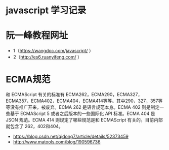 # javascript 学习记录
# 阮一峰教程网址
* 1（https://wangdoc.com/javascript/ ）
* 2（http://es6.ruanyifeng.com/ ）
# ECMA规范
和 ECMAScript 有关的标准有 ECMA262，ECMA290，ECMA327，ECMA357，ECMA402，ECMA404，ECMA414等等。其中290，327，357等等没有推广开来，被废弃。ECMA 262 是语言规范本身。ECMA 402 则是制定一些基于 ECMAScript 5 或者之后版本的一些国际化 API 标准。ECMA 404 是 JSON 规范。ECMA 414 则规定了哪些规范是和 ECMAScript 有关的。目前内部就包含了 262，402和404。

*  https://blog.csdn.net/qidong7/article/details/52373459
*  http://www.matools.com/blog/190596736

